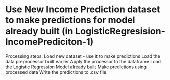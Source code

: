 # Use New Income Prediction dataset to make predictions for model already built (in LogisticRegresision-IncomePrediciton-1)

Processing steps:
  Load new dataset - use it to make predictions
  Load the data preprocessor built earlier
  Apply the processor to the dataframe
  Load the Logistic Regression Model already built
  Make predictions using processed data
  Write the predictions to .csv file
